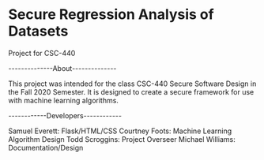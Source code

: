 # Secure Regression Analysis of Datasets 
Project for CSC-440

--------------About--------------

This project was intended for the class CSC-440 Secure Software Design in the Fall 2020 Semester.
It is designed to create a secure framework for use with machine learning algorithms.


------------Developers------------

Samuel Everett: Flask/HTML/CSS
Courtney Foots: Machine Learning Algorithm Design
Todd Scroggins: Project Overseer
Michael Williams: Documentation/Design
